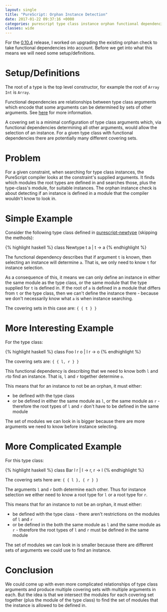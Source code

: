 ```yaml
---
layout: single
title: "PureScript: Orphan Instance Detection"
date: 2017-01-22 09:37:16 +0000
categories: purescript type class instance orphan functional dependencies
classes: wide
---
```


For the [0.10.4][psc-0-10-4] release, I worked on upgrading the existing orphan check to take functional dependencies into account.  Before we get into what this means we will need some setup/definitions.

# Setup/Definitions

The root of a type is the top level constructor, for example the root of `Array Int` is `Array`.

Functional dependencies are relationships between type class arguments which encode that some arguments can be determined by sets of other arguments.  See [here][psc-fun-deps] for more information.

A covering set is a minimal configuration of type class arguments which, via functional dependencies determining all other arguments, would allow the selection of an instance.  For a given type class with functional dependencies there are potentially many different covering sets.


# Problem

For a given constraint, when searching for type class instances, the PureScript compiler looks at the constraint's supplied arguments.  It finds which modules the root types are defined in and searches those, plus the type-class's module, for suitable instances.  The orphan instance check is about detecting if an instance is defined in a module that the compiler wouldn't know to look in.


# Simple Example

Consider the following type class defined in [purescript-newtype][psc-newtype-class] (skipping the methods):

{% highlight haskell %}
class Newtype t a | t -> a
{% endhighlight %}

The functional dependency describes that if argument `t` is known, then selecting an instance will determine `a`.  That is, we only need to know `t` for instance selection.

As a consequence of this, it means we can only define an instance in either the same module as the type class, or the same module that the type supplied for `t` is defined in.  If the root of `a` is defined in a module that differs from `t` or the type class, then we can't define the instance there - because we don't necessarily know what `a` is when instance searching.

The covering sets in this case are: `{ { t } }`


# More Interesting Example

For the type class:

{% highlight haskell %}
class Foo l r o | l r -> o
{% endhighlight %}

The covering sets are: `{ { l, r } }`

This functional dependency is describing that we need to know both `l` and `r`to find an instance.  That is, `l` and `r` together determine `o`.

This means that for an instance to not be an orphan, it must either:

* be defined with the type class
* or be defined in either the same module as `l`, or the same module as `r` - therefore the root types of `l` and `r` don't have to be defined in the same module

The set of modules we can look in is bigger because there are more arguments we need to know before instance selecting.


# More Complicated Example

For this type class:

{% highlight haskell %}
class Bar l r | l -> r, r -> l
{% endhighlight %}

The covering sets here are: `{ { l }, { r } }`

The arguments `l` and `r` both determine each other.  Thus for instance selection we either need to know a root type for `l` or a root type for `r`.

This means that for an instance to not be an orphan, it must either:

* be defined with the type class - there aren't restrictions on the modules of `l` and `r`
* or be defined in the both the same module as `l` and the same module as `r` - therefore the root types of `l` and `r` must be defined in the same module

The set of modules we can look in is smaller because there are different sets of arguments we could use to find an instance.


# Conclusion

We could come up with even more complicated relationships of type class arguments and produce multiple covering sets with multiple arguments in each.  But the idea is that we intersect the modules for each covering set together (plus the module of the type class) to find the set of modules that the instance is allowed to be defined in.


[psc-0-10-4]: https://github.com/purescript/purescript/releases/tag/v0.10.4
[psc-fun-deps]: https://github.com/paf31/24-days-of-purescript-2016/blob/master/10.markdown
[psc-newtype-class]: https://pursuit.purescript.org/packages/purescript-newtype/1.2.0

